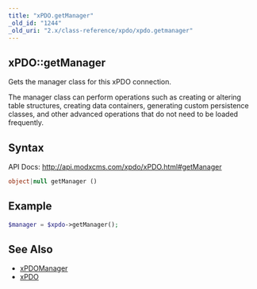 ```yaml
---
title: "xPDO.getManager"
_old_id: "1244"
_old_uri: "2.x/class-reference/xpdo/xpdo.getmanager"
---
```


## xPDO::getManager

Gets the manager class for this xPDO connection.

The manager class can perform operations such as creating or altering table structures, creating data containers, generating custom persistence classes, and other advanced operations that do not need to be loaded frequently.

## Syntax

API Docs: <http://api.modxcms.com/xpdo/xPDO.html#getManager>

``` php 
object|null getManager ()
```

## Example

``` php 
$manager = $xpdo->getManager();
```

## See Also

- [xPDOManager](/xpdo/2.x/class-reference/xpdomanager "xPDOManager")
- [xPDO](/xpdo/2.x/class-reference/xpdo "xPDO")